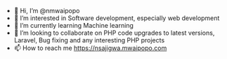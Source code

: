 - 👋 Hi, I’m @nmwaipopo
- 👀 I’m interested in Software development, especially web development
- 🌱 I’m currently learning Machine learning
- 💞️ I’m looking to collaborate on PHP code upgrades to latest versions, Laravel, Bug fixing and any interesting PHP projects
- 📫 How to reach me https://nsajigwa.mwaipopo.com

<!---
nmwaipopo/nmwaipopo is a ✨ special ✨ repository because its `README.md` (this file) appears on your GitHub profile.
You can click the Preview link to take a look at your changes.
--->
